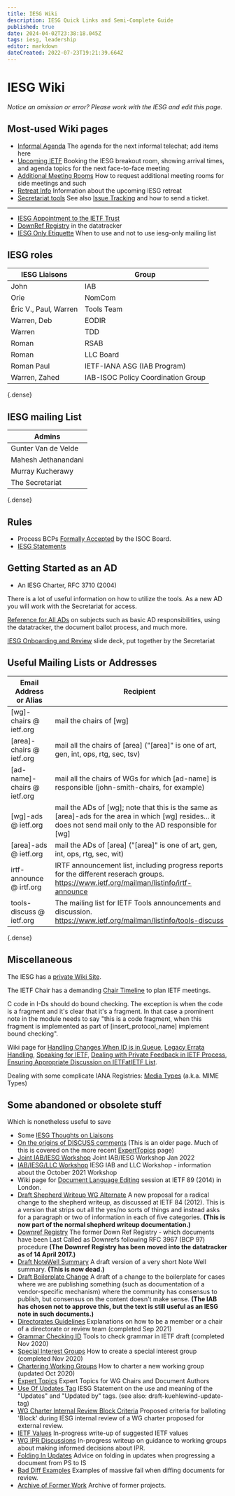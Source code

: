 ```yaml
---
title: IESG Wiki
description: IESG Quick Links and Semi-Complete Guide
published: true
date: 2024-04-02T23:38:18.045Z
tags: iesg, leadership
editor: markdown
dateCreated: 2022-07-23T19:21:39.664Z
---
```


# IESG Wiki
*Notice an omission or error? Please work with the IESG and edit this page.*

## Most-used Wiki pages
- [Informal Agenda](/group/iesg/InformalAgenda)
  The agenda for the next informal telechat; add items here
- [Upcoming IETF](/group/iesg/UpcomingIETF)
  Booking the IESG breakout room, showing arrival times, and agenda topics for the next face-to-face meeting
- [Additional Meeting Rooms](/group/iesg/AdditionalMeetingRooms)
  How to request additional meeting rooms for side meetings and such
- [Retreat Info](/group/iesg/RetreatInfo)
  Information about the upcoming IESG retreat
- [Secretariat tools](https://www.ietf.org/links/)
  See also [Issue Tracking](/group/iesg/issuetracking) and how to send a ticket.

---
- [IESG Appointment to the IETF Trust](/group/iesg/ietftrustappointment)
- [DownRef Registry](https://datatracker.ietf.org/doc/downref) in the datatracker
- [IESG Only Etiquette](/group/iesg/IESG-Only)
  When to use and not to use iesg-only mailing list

## IESG roles
| IESG Liaisons | Group  |
|---|---|
| John | IAB  |
| Orie | NomCom |
| Éric V., Paul, Warren |  Tools Team|
| Warren, Deb | EODIR  |
| Warren |  TDD |
| Roman | RSAB |
| Roman | LLC Board |
| Roman Paul | IETF-IANA ASG (IAB Program) |
| Warren, Zahed | IAB-ISOC Policy Coordination Group |

{.dense}


## IESG mailing List 
|Admins|
|---|
| Gunter Van de Velde |
| Mahesh Jethanandani |
| Murray Kucherawy |
| The Secretariat  |
{.dense}


## Rules
- Process BCPs [Formally Accepted](formallyacceptedbyisoc) by the ISOC Board.
- [IESG Statements](https://datatracker.ietf.org/group/iesg/statements/)


## Getting Started as an AD
- An IESG Charter, RFC 3710 (2004)

There is a lot of useful information on how to utilize the tools. As a new AD you will work with the Secretariat for access.

[Reference for All ADs](/group/iesg/newADinfo) on subjects such as basic AD responsibilities, using the datatracker, the document ballot process, and much more.

[IESG Onboarding and Review](https://docs.google.com/presentation/d/1_yBYzHrX54emGmcZJETUlMkDM6fBw6S1A1I4EIP_omY/edit?usp=sharing) slide deck, put together by the Secretariat

## Useful Mailing Lists or Addresses
| Email Address or Alias  |	Recipient |
|---|---|
| [wg]-chairs @ ietf.org  | mail the chairs of [wg]  |
| [area]-chairs @ ietf.org  | mail all the chairs of [area] ("[area]" is one of art, gen, int, ops, rtg, sec, tsv)  |
| [ad-name]-chairs @ ietf.org  | mail all the chairs of WGs for which [ad-name] is responsible (john-smith-chairs, for example)  |
| [wg]-ads @ ietf.org  | 	mail the ADs of [wg]; note that this is the same as [area]-ads for the area in which [wg] resides... it does not send mail only to the AD responsible for [wg]  |
|[area]-ads @ ietf.org   | mail the ADs of [area] ("[area]" is one of art, gen, int, ops, rtg, sec, wit)  |
| irtf-announce @ irtf.org  | IRTF announcement list, including progress reports for the different reserach groups. https://www.ietf.org/mailman/listinfo/irtf-announce  |
| tools-discuss @ ietf.org  | The mailing list for IETF Tools announcements and discussion. https://www.ietf.org/mailman/listinfo/tools-discuss  |
{.dense}

	
## Miscellaneous
The IESG has a [private Wiki Site](https://iesg.privatewikis.ietf.org/en/home).

The IETF Chair has a demanding [Chair Timeline](/group/iesg/chairtimeline) to plan IETF meetings.

C code in I-Ds should do bound checking. The exception is when the code is a fragment and it's clear that it's a fragment. In that case a prominent note in the module needs to say "this is a code fragment, when this fragment is implemented as part of [insert_protocol_name] implement bound checking".

Wiki page for [Handling Changes When ID is in Queue](/group/iesg/handlingchanges), [Legacy Errata Handling](/group/iesg/legacyerrata), [Speaking for IETF](/group/iesg/speakingforietf), [Dealing with Private Feedback in IETF Process](/group/iesg/privatefeedback), [Ensuring Appropriate Discussion on IETFatIETF List](/group/iesg/ensuringappropriatediscussion).

Dealing with some complicate IANA Registries: [Media Types](/group/iesg/mediatypes) (a.k.a. MIME Types)

## Some abandoned or obsolete stuff
Which is nonetheless useful to save

- Some [IESG Thoughts on Liaisons](/group/iesg/liaisonthoughts)
- [On the origins of DISCUSS comments](/group/iesg/discussthoughts)
  (This is an older page. Much of this is covered on the more recent [ExpertTopics](/group/iesg/ExpertTopics) page)
- [Joint IAB/IESG Workshop](/group/iesg/Workshop-2022Q1)
  Joint IAB/IESG Workshop Jan 2022
- [IAB/IESG/LLC Workshop](/group/iesg/Workshop-October-2021)
  IESG IAB and LLC Workshop - information about the October 2021 Workshop
- Wiki page for [Document Language Editing](/group/iesg/archive/documentlanguage) session at IETF 89 (2014) in  London.
- [Draft Shepherd Writeup WG Alternate](/group/iesg/draft/draftshepherdwriteupwgalternate)
  A new proposal for a radical change to the shepherd writeup, as discussed at IETF 84 (2012). This is a version that strips out all the yes/no sorts of things and instead asks for a paragraph or two of information in each of five categories. **(This is now part of the normal shepherd writeup documentation.)** 
- [Downref Registry](/group/iesg/downrefregistryobsolete)
  The former Down Ref Registry - which documents have been Last Called as Downrefs following RFC 3967 (BCP 97) procedure **(The Downref Registry has been moved into the datatracker as of 14 April 2017.)**
- [Draft NoteWell Summary](/group/iesg/draft/draftnotewell)
  A draft version of a very short Note Well summary. **(This is now dead.)**
- [Draft Boilerplate Change](/group/iesg/draft/draftboilerplatechange)
  A draft of a change to the boilerplate for cases where we are publishing something (such as documentation of a vendor-specific mechanism) where the community has consensus to publish, but consensus on the content doesn't make sense. **(The IAB has chosen not to approve this, but the text is still useful as an IESG note in such documents.)**
- [Directorates Guidelines](/group/iesg/directoratesguidelines)
  Explanations on how to be a member or a chair of a directorate or review team (completed Sep 2021)
- [Grammar Checking ID](/group/iesg/grammarcheckingid)
  Tools to check grammar in IETF draft (completed Nov 2020)
- [Special Interest Groups](/group/iesg/specialinterestgroups)
  How to create a special interest group (completed Nov 2020)
- [Chartering Working Groups](/group/iesg/charteringworkinggroups)
  How to charter a new working group (updated Oct 2020)
- [Expert Topics](/group/iesg/ExpertTopics)
  Expert Topics for WG Chairs and Document Authors
- [Use Of Updates Tag](/group/iesg/useofupdatestag)
  IESG Statement on the use and meaning of the "Updates" and "Updated by" tags. (see also: draft-kuehlewind-update-tag)
- [WG Charter Internal Review Block Criteria](/group/iesg/charterinternalreviewblockcriteria)
  Proposed criteria for balloting 'Block' during IESG internal review of a WG charter proposed for external review.
- [IETF Values](/group/iesg/ietfvalues)
  In-progress write-up of suggested IETF values
- [WG IPR Discussions](/group/iesg/wgiprdiscussions)
  In-progress writeup on guidance to working groups about making informed decisions about IPR.
- [Folding In Updates](/group/iesg/folinginupdates)
  Advice on folding in updates when progressing a document from PS to IS
- [Bad Diff Examples](/group/iesg/baddiffexamples)
  Examples of massive fail when diffing documents for review.
- [Archive of Former Work](/group/iesg/archiveformerwork)
  Archive of former projects.
